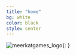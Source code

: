 ```yaml
---
title: "home"
bg: white
color: black
style: center
---
```


![meerkatgames_logo](https://user-images.githubusercontent.com/42053297/43628861-6f4ed582-9736-11e8-9f0f-3949785edd40.png){: }
<!--
# Meerkatgames
{: .text-black}
…it's focused on delivering information quickly, easily, configurably, and stylishly!
Want to make a single-page site to show off something cool? Go [fork me on github!](https://github.com/t413/SinglePaged)
<span id="forkongithub">
  <a href="{{ site.source_link }}" class="bg-blue">
    Fork me on GitHub
  </a>
</span>
### *whoa, hey an open-source*
{: .text-purple}
<span class="fa-stack subtlecircle" style="font-size:100px; background:rgba(255,166,0,0.1)">
  <i class="fa fa-circle fa-stack-10x text-white"></i>
  <i class="fa fa-bicycle fa-stack-1x text-orange"></i>
  <i class="fa fa-meerkatgames_logo fa-stack-1x text-orange"></i>
</span>
-->

